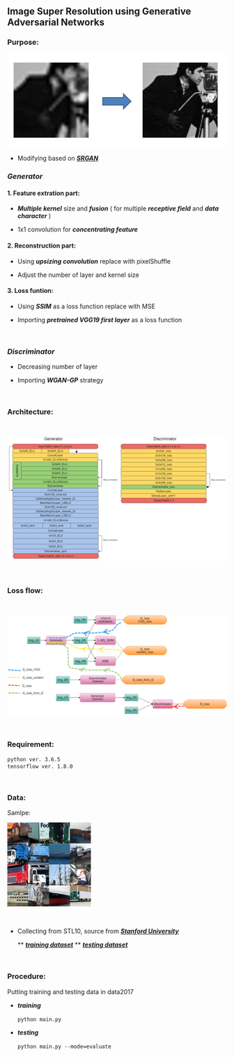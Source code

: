 ## Image Super Resolution using Generative Adversarial Networks

### Purpose:

![purpose](/img/purpose.jpg)

* Modifying based on ***[SRGAN](https://arxiv.org/abs/1609.04802)***

### *Generator*

#### 1. Feature extration part:

* ***Multiple kernel*** size and ***fusion*** ( for multiple ***receptive field*** and ***data character*** )

* 1x1 convolution for ***concentrating feature***

#### 2. Reconstruction part:

* Using ***upsizing convolution*** replace with pixelShuffle

* Adjust the number of layer and kernel size

#### 3. Loss funtion:

* Using ***SSIM*** as a loss function replace with MSE 

* Importing ***pretrained VGG19 first layer*** as a loss function

<br />

### *Discriminator*

* Decreasing number of layer

* Importing ***WGAN-GP*** strategy

<br />

### Architecture:

<br />

![Architecture](/img/architecture.png)

<br />

### Loss flow:

<br />

![LossFlow](/img/lossflow.png)

<br />

### Requirement:

```
python ver. 3.6.5
tensorflow ver. 1.8.0
```

<br />

### Data:

Samlpe:

![datasample](/img/sample.png)

<br />

* Collecting from STL10, source from ***[Stanford University](https://cs.stanford.edu/~acoates/stl10/)***

  ** ***[training dataset](https://drive.google.com/open?id=1FQxb7fFC2A-taChBujBf9-4cfpbNfUty)***
  ** ***[testing dataset](https://drive.google.com/open?id=1T2nCA9sTozLz1Rarc7kRfiABXKMMdCHv)***

  
<br />
  
### Procedure:
  
  Putting training and testing data in data2017
  
  * ***training***
  
    ```python main.py```
    
  * ***testing***
  
    ```python main.py --mode=evaluate```
